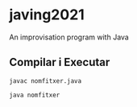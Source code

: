 # javing2021
An improvisation program with Java

## Compilar i Executar

`javac nomfitxer.java`

`java nomfitxer`

